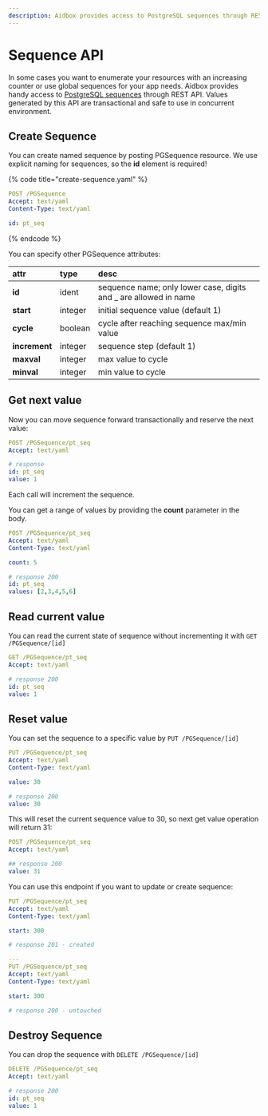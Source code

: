 ```yaml
---
description: Aidbox provides access to PostgreSQL sequences through REST API.
---
```


# Sequence API

In some cases you want to enumerate your resources with an increasing counter or use global sequences for your app needs. Aidbox provides handy access to [PostgreSQL sequences](https://www.postgresql.org/docs/current/sql-createsequence.html) through REST API. Values generated by this API are transactional and safe to use in concurrent environment. 

## Create Sequence

You can create named sequence by posting PGSequence resource. We use explicit naming for sequences, so the **id** element is required!

{% code title="create-sequence.yaml" %}
```yaml
POST /PGSequence
Accept: text/yaml
Content-Type: text/yaml

id: pt_seq
```
{% endcode %}

You can specify other PGSequence attributes:

| attr | type | desc |
| :--- | :--- | :--- |
| **id** | ident | sequence name; only lower case, digits and \_ are allowed in name |
| **start** | integer | initial sequence value \(default 1\) |
| **cycle** | boolean | cycle after reaching sequence max/min value |
| **increment** | integer | sequence step \(default 1\) |
| **maxval** | integer | max value to cycle |
| **minval** | integer | min value to cycle |

## Get next value

Now you can move sequence forward transactionally and reserve the next value:

```yaml
POST /PGSequence/pt_seq
Accept: text/yaml

# response
id: pt_seq
value: 1
```

Each call will increment the sequence.

You can get a range of values by providing the **count** parameter in the body.

```yaml
POST /PGSequence/pt_seq
Accept: text/yaml
Content-Type: text/yaml

count: 5

# response 200
id: pt_seq
values: [2,3,4,5,6]
```

## Read current value

You can read the current state of sequence without incrementing it with `GET /PGSequence/[id]`

```yaml
GET /PGSequence/pt_seq
Accept: text/yaml

# response 200
id: pt_seq
value: 1
```

## Reset value

You can set the sequence to a specific value by `PUT /PGSequence/[id]`

```yaml
PUT /PGSequence/pt_seq
Accept: text/yaml
Content-Type: text/yaml

value: 30

# response 200
value: 30
```

This will reset the current sequence value to 30, so next get value operation will return 31:

```yaml
POST /PGSequence/pt_seq
Accept: text/yaml

## response 200
value: 31
```

You can use this endpoint if you want to update or create sequence:

```yaml
PUT /PGSequence/pt_seq
Accept: text/yaml
Content-Type: text/yaml

start: 300

# response 201 - created

--- 
PUT /PGSequence/pt_seq
Accept: text/yaml
Content-Type: text/yaml

start: 300

# response 200 - untouched
```

## Destroy Sequence

You can drop the sequence with `DELETE /PGSequence/[id]`

```yaml
DELETE /PGSequence/pt_seq
Accept: text/yaml

# response 200
id: pt_seq
value: 1
```

